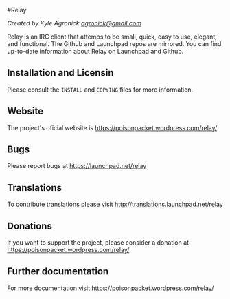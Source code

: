 #Relay

*Created by Kyle Agronick <agronick@gmail.com>*

Relay is an IRC client that attemps to be small, quick, easy to use, elegant, and functional. 
The Github and Launchpad repos are mirrored. You can find up-to-date information about Relay
on Launchpad and Github.

## Installation and Licensin
Please consult the `INSTALL` and `COPYING` files for more information.

## Website
The project's oficial website is https://poisonpacket.wordpress.com/relay/

## Bugs
Please report bugs at https://launchpad.net/relay

## Translations
To contribute translations please visit http://translations.launchpad.net/relay

## Donations
If you want to support the project, please consider a donation at https://poisonpacket.wordpress.com/relay/

## Further documentation
For more documentation visit https://poisonpacket.wordpress.com/relay/
